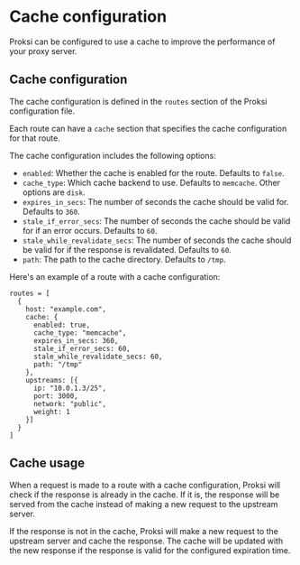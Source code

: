 # Cache configuration

Proksi can be configured to use a cache to improve the performance of your proxy server.

## Cache configuration

The cache configuration is defined in the `routes` section of the Proksi configuration file.

Each route can have a `cache` section that specifies the cache configuration for that route.

The cache configuration includes the following options:

- `enabled`: Whether the cache is enabled for the route. Defaults to `false`.
- `cache_type`: Which cache backend to use. Defaults to `memcache`. Other options are `disk`.
- `expires_in_secs`: The number of seconds the cache should be valid for. Defaults to `360`.
- `stale_if_error_secs`: The number of seconds the cache should be valid for if an error occurs. Defaults to `60`.
- `stale_while_revalidate_secs`: The number of seconds the cache should be valid for if the response is revalidated. Defaults to `60`.
- `path`: The path to the cache directory. Defaults to `/tmp`.

Here's an example of a route with a cache configuration:

```hcl
routes = [
  {
    host: "example.com",
    cache: {
      enabled: true,
      cache_type: "memcache",
      expires_in_secs: 360,
      stale_if_error_secs: 60,
      stale_while_revalidate_secs: 60,
      path: "/tmp"
    },
    upstreams: [{
      ip: "10.0.1.3/25",
      port: 3000,
      network: "public",
      weight: 1
    }]
  }
]
```

## Cache usage

When a request is made to a route with a cache configuration, Proksi will check if the response is already in the cache. If it is, the response will be served from the cache instead of making a new request to the upstream server.

If the response is not in the cache, Proksi will make a new request to the upstream server and cache the response. The cache will be updated with the new response if the response is valid for the configured expiration time.
